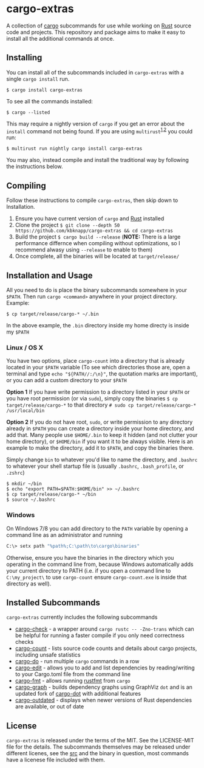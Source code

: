 # cargo-extras

A collection of [cargo](https://github.com/rust-lang/cargo) subcommands for use while working on [Rust](https://www.rust-lang.org/) source code and projects. This repository and package aims to make it easy to install all the additional commands at once.

## Installing

You can install all of the subcommands included in `cargo-extras` with a single `cargo install` run.

```
$ cargo install cargo-extras
```

To see all the commands installed:

```
$ cargo --listed
```

This may require a nightly version of `cargo` if you get an error about the `install` command not being found. If you are using `multirust`<sup>[1](https://github.com/Diggsey/multirust-rs),[2](https://github.com/brson/multirust)</sup> you could run:

```
$ multirust run nightly cargo install cargo-extras
```

You may also, instead compile and install the traditional way by following the instructions below.

## Compiling

Follow these instructions to compile `cargo-extras`, then skip down to Installation.

 1. Ensure you have current version of `cargo` and [Rust](https://www.rust-lang.org) installed
 2. Clone the project `$ git clone --depth 50 https://github.com/kbknapp/cargo-extras && cd cargo-extras`
 3. Build the project `$ cargo build --release` (**NOTE:** There is a large performance differnce when compiling without optimizations, so I recommend alwasy using `--release` to enable to them)
 4. Once complete, all the binaries will be located at `target/release/`

## Installation and Usage

All you need to do is place the binary subcommands somewhere in your `$PATH`. Then run `cargo <command>` anywhere in your project directory. Example:

```
$ cp target/release/cargo-* ~/.bin
```

In the above example, the `.bin` directory inside my home directy is inside my `$PATH`

### Linux / OS X

You have two options, place `cargo-count` into a directory that is already located in your `$PATH` variable (To see which directories those are, open a terminal and type `echo "${PATH//:/\n}"`, the quotation marks are important), or you can add a custom directory to your `$PATH`

**Option 1**
If you have write permission to a directory listed in your `$PATH` or you have root permission (or via `sudo`), simply copy the binaries `$ cp target/release/cargo-*` to that directory `# sudo cp target/release/cargo-* /usr/local/bin`

**Option 2**
If you do not have root, `sudo`, or write permission to any directory already in `$PATH` you can create a directory inside your home directory, and add that. Many people use `$HOME/.bin` to keep it hidden (and not clutter your home directory), or `$HOME/bin` if you want it to be always visible. Here is an example to make the directory, add it to `$PATH`, and copy the binaries there.

Simply change `bin` to whatever you'd like to name the directory, and `.bashrc` to whatever your shell startup file is (usually `.bashrc`, `.bash_profile`, or `.zshrc`)

```
$ mkdir ~/bin
$ echo "export PATH=$PATH:$HOME/bin" >> ~/.bashrc
$ cp target/release/cargo-* ~/bin
$ source ~/.bashrc
```

### Windows

On Windows 7/8 you can add directory to the `PATH` variable by opening a command line as an administrator and running

```sh
C:\> setx path "%path%;C:\path\to\cargo\binaries"
```

Otherwise, ensure you have the binaries in the directory which you operating in the command line from, because Windows automatically adds your current directory to PATH (i.e. if you open a command line to `C:\my_project\` to use `cargo-count` ensure `cargo-count.exe` is inside that directory as well).

## Installed Subcommands

`cargo-extras` currently includes the following subcommands

 * [cargo-check](https://github.com/rsolomo/cargo-check) - a wrapper around `cargo rustc -- -Zno-trans` which can be helpful for running a faster compile if you only need correctness checks
 * [cargo-count](https://github.com/kbknapp/cargo-count) - lists source code counts and details about cargo projects, including unsafe statistics
 * [cargo-do](https://github.com/pwoolcoc/cargo-do) - run multiple `cargo` commands in a row
 * [cargo-edit](https://github.com/killercup/cargo-edit) - allows you to add and list dependencies by reading/writing to your Cargo.toml file from the command line
 * [cargo-fmt](https://github.com/pwoolcoc/cargo-fmt) - allows running [rustfmt](https://github.com/rust-lang-nursery/rustmft) from `cargo`
 * [cargo-graph](https://github.com/kbknapp/cargo-graph) - builds dependency graphs using GraphViz `dot` and is an updated fork of [cargo-dot](https://github.com/maxsnew/cargo-dot) with additional features
 * [cargo-outdated](https://github.com/kbknapp/cargo-outdated) - displays when newer versions of Rust dependencies are available, or out of date

## License

`cargo-extras` is released under the terms of the MIT. See the LICENSE-MIT file for the details. The subcommands themselves may be released under different licenes, see the [src](src) and the binary in question, most commands have a licenese file included with them.
